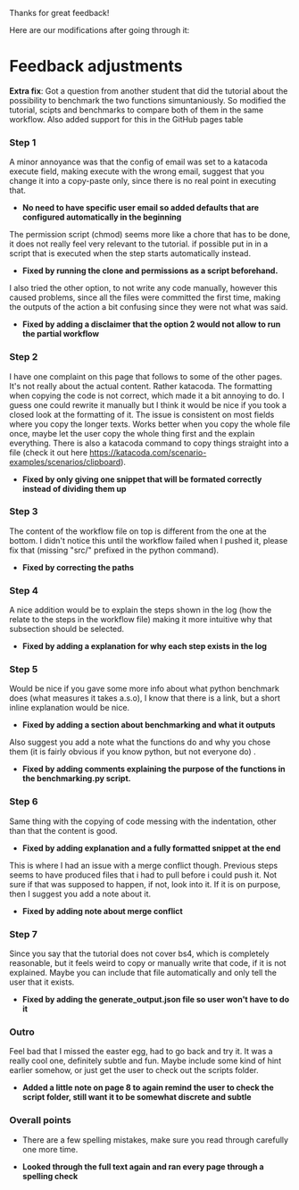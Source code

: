 Thanks for great feedback! 

Here are our modifications after going through it:

# Feedback adjustments

 **Extra fix**: Got a question from another student that did the tutorial about the possibility to benchmark the two functions simuntaniously. So modified the tutorial, scipts and benchmarks to compare both of them in the same workflow. Also added support for this in the GitHub pages table

### Step 1

A minor annoyance was that the config of email was set to a katacoda execute field, making execute with the wrong email, suggest that you change it into a copy-paste only, since there is no real point in executing that.
* **No need to have specific user email so added defaults that are configured automatically in the beginning**

The permission script (chmod) seems more like a chore that has to be done, it does not really feel very relevant to the tutorial. if possible put in in a script that is executed when the step starts automatically instead.

* **Fixed by running the clone and permissions as a script beforehand.**

I also tried the other option, to not write any code manually, however this caused problems, since all the files were committed the first time, making the outputs of the action a bit confusing since they were not what was said.

* **Fixed by adding a disclaimer that the option 2 would not allow to run the partial workflow**

### Step 2
I have one complaint on this page that follows to some of the other pages. It's not really about the actual content. Rather katacoda. The formatting when copying the code is not correct, which made it a bit annoying to do. I guess one could rewrite it manually but I think it would be nice if you took a closed look at the formatting of it. The issue is consistent on most fields where you copy the longer texts. Works better when you copy the whole file once, maybe let the user copy the whole thing first and the explain everything. There is also a katacoda command to copy things straight into a file (check it out here https://katacoda.com/scenario-examples/scenarios/clipboard).

* **Fixed by only giving one snippet that will be formated correctly instead of dividing them up** 

### Step 3
The content of the workflow file on top is different from the one at the bottom. I didn't notice this until the workflow failed when I pushed it, please fix that (missing "src/" prefixed in the python command).

* **Fixed by correcting the paths**

### Step 4
A nice addition would be to explain the steps shown in the log (how the relate to the steps in the workflow file) making it more intuitive why that subsection should be selected.

* **Fixed by adding a explanation for why each step exists in the log**

### Step 5
Would be nice if you gave some more info about what python benchmark does (what measures it takes a.s.o), I know that there is a link, but a short inline explanation would be nice. 

* **Fixed by adding a section about benchmarking and what it outputs**

Also suggest you add a note what the functions do and why you chose them (it is fairly obvious if you know python, but not everyone do) .

* **Fixed by adding comments explaining the purpose of the functions in the benchmarking.py script.**

### Step 6
Same thing with the copying of code messing with the indentation, other than that the content is good. 

* **Fixed by adding explanation and a fully formatted snippet at the end**

This is where I had an issue with a merge conflict though. Previous steps seems to have produced files that i had to pull before i could push it. Not sure if that was supposed to happen, if not, look into it. If it is on purpose, then I suggest you add a note about it.

* **Fixed by adding note about merge conflict**

### Step 7
Since you say that the tutorial does not cover bs4, which is completely reasonable, but it feels weird to copy or manually write that code, if it is not explained. Maybe you can include that file automatically and only tell the user that it exists.

* **Fixed by adding the generate_output.json file so user won't have to do it**

### Outro
Feel bad that I missed the easter egg, had to go back and try it. It was a really cool one, definitely subtle and fun. Maybe include some kind of hint earlier somehow, or just get the user to check out the scripts folder.

* **Added a little note on page 8 to again remind the user to check the script folder, still want it to be somewhat discrete and subtle**

### Overall points
- There are a few spelling mistakes, make sure you read through carefully one more time.

* **Looked through the full text again and ran every page through a spelling check**
